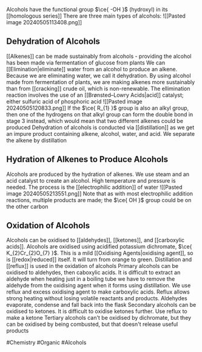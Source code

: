 Alcohols have the functional group $\ce{ -OH }$ (hydroxyl) in its [[homologous series]]
There are three main types of alcohols:
![[Pasted image 20240505113408.png]]
## Dehydration of Alcohols
[[Alkenes]] can be made sustainably from alcohols - providing the alcohol has been made via fermentation of glucose from plants
We can [[Elimination|eliminate]] water from an alcohol to produce an alkene. Because we are eliminating water, we call it dehydration. By using alcohol made from fermentation of plants, we are making alkenes more sustainably than from [[cracking]] crude oil, which is non-renewable. The ellimination reaction involves the use of an [[Brønsted–Lowry Acids|acid]] catalyst; either sulfuric acid of phosphoric acid
![[Pasted image 20240505120833.png]]
If the $\ce{ R_{1} }$ group is also an alkyl group, then one of the hydrogens on that alkyl group can form the double bond in stage 3 instead, which would mean that two different alkenes could be produced
Dehydration of alcohols is conducted via [[distillation]] as we get an impure product containing alkene, alcohol, water, and acid. We separate the alkene by distillation
## Hydration of Alkenes to Produce Alcohols
Alcohols are produced by the hydration of alkenes. We use steam and an acid catalyst to create an alcohol. High temperature and pressure is needed. The process is the [[electrophilic addition]] of water
![[Pasted image 20240505213551.png]]
Note that as with most electrophilic addition reactions, multiple products are made; the $\ce{ OH }$ group could be on the other carbon
## Oxidation of Alcohols
Alcohols can be oxidised to [[aldehydes]], [[ketones]], and [[carboxylic acids]]. Alcohols are oxidised using acidified potassium dichromate, $\ce{ K_{2}Cr_{2}O_{7} }$. This is a mild [[Oxidising Agents|oxidising agent]], so is [[redox|reduced]] itself. It will turn from orange to green. Distillation and [[reflux]] is used in the oxidation of alcohols
Primary alcohols can be oxidised to aldehydes, then caboxylic acids. It is difficult to extract an aldehyde when heating just in a boiling tube we have to remove the aldehyde from the oxidising agent when it forms using distillation. We use reflux and excess oxidising agent to make carboxylic acids. Reflux allows strong heating without losing volatile reactants and products. Aldehydes evaporate, condense and fall back into the flask
Secondary alcohols can be oxidised to ketones. It is difficult to oxidise ketones further. Use reflux to make a ketone
Tertiary alcohols can't be oxidised by dichromate, but they can be oxidised by being combusted, but that doesn't release useful products

#Chemistry #Organic #Alcohols 